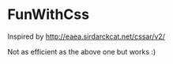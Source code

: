 # FunWithCss
Inspired by http://eaea.sirdarckcat.net/cssar/v2/

Not as efficient as the above one but works :) 

